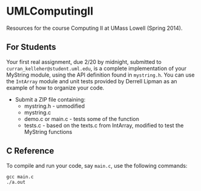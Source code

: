 UMLComputingII
==============

Resources for the course Computing II at UMass Lowell (Spring 2014).

## For Students

Your first real assignment, due 2/20 by midnight, submitted to `curran_kelleher@student.uml.edu`, is a complete implementation of your MyString module, using the API definition found in `mystring.h`. You can use the `IntArray` module and unit tests provided by Derrell Lipman as an example of how to organize your code.

 * Submit a ZIP file containing:
   * mystring.h - unmodified
   * mystring.c
   * demo.c or main.c - tests some of the function
   * tests.c - based on the texts.c from IntArray, modified to test the MyString functions

## C Reference

To compile and run your code, say `main.c`, use the following commands:

    gcc main.c
    ./a.out
